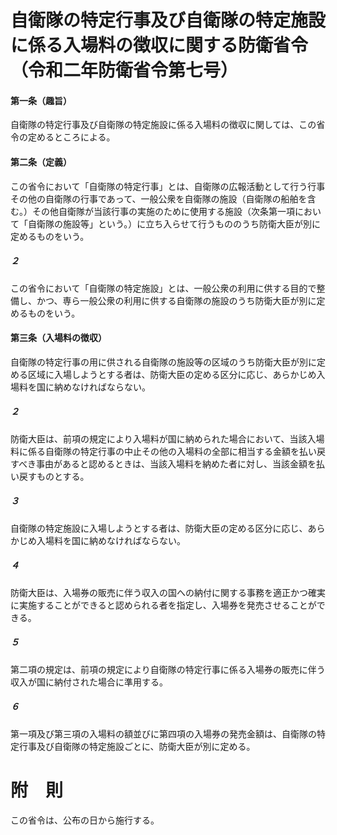 # 自衛隊の特定行事及び自衛隊の特定施設に係る入場料の徴収に関する防衛省令（令和二年防衛省令第七号）
#### 第一条（趣旨）
自衛隊の特定行事及び自衛隊の特定施設に係る入場料の徴収に関しては、この省令の定めるところによる。
#### 第二条（定義）
この省令において「自衛隊の特定行事」とは、自衛隊の広報活動として行う行事その他の自衛隊の行事であって、一般公衆を自衛隊の施設（自衛隊の船舶を含む。）その他自衛隊が当該行事の実施のために使用する施設（次条第一項において「自衛隊の施設等」という。）に立ち入らせて行うもののうち防衛大臣が別に定めるものをいう。
##### ２
この省令において「自衛隊の特定施設」とは、一般公衆の利用に供する目的で整備し、かつ、専ら一般公衆の利用に供する自衛隊の施設のうち防衛大臣が別に定めるものをいう。
#### 第三条（入場料の徴収）
自衛隊の特定行事の用に供される自衛隊の施設等の区域のうち防衛大臣が別に定める区域に入場しようとする者は、防衛大臣の定める区分に応じ、あらかじめ入場料を国に納めなければならない。
##### ２
防衛大臣は、前項の規定により入場料が国に納められた場合において、当該入場料に係る自衛隊の特定行事の中止その他の入場料の全部に相当する金額を払い戻すべき事由があると認めるときは、当該入場料を納めた者に対し、当該金額を払い戻すものとする。
##### ３
自衛隊の特定施設に入場しようとする者は、防衛大臣の定める区分に応じ、あらかじめ入場料を国に納めなければならない。
##### ４
防衛大臣は、入場券の販売に伴う収入の国への納付に関する事務を適正かつ確実に実施することができると認められる者を指定し、入場券を発売させることができる。
##### ５
第二項の規定は、前項の規定により自衛隊の特定行事に係る入場券の販売に伴う収入が国に納付された場合に準用する。
##### ６
第一項及び第三項の入場料の額並びに第四項の入場券の発売金額は、自衛隊の特定行事及び自衛隊の特定施設ごとに、防衛大臣が別に定める。
# 附　則
この省令は、公布の日から施行する。
